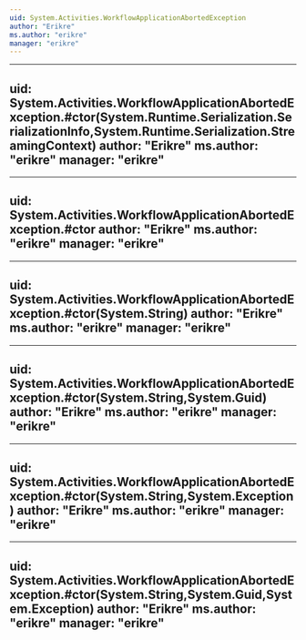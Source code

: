 ```yaml
---
uid: System.Activities.WorkflowApplicationAbortedException
author: "Erikre"
ms.author: "erikre"
manager: "erikre"
---
```


---
uid: System.Activities.WorkflowApplicationAbortedException.#ctor(System.Runtime.Serialization.SerializationInfo,System.Runtime.Serialization.StreamingContext)
author: "Erikre"
ms.author: "erikre"
manager: "erikre"
---

---
uid: System.Activities.WorkflowApplicationAbortedException.#ctor
author: "Erikre"
ms.author: "erikre"
manager: "erikre"
---

---
uid: System.Activities.WorkflowApplicationAbortedException.#ctor(System.String)
author: "Erikre"
ms.author: "erikre"
manager: "erikre"
---

---
uid: System.Activities.WorkflowApplicationAbortedException.#ctor(System.String,System.Guid)
author: "Erikre"
ms.author: "erikre"
manager: "erikre"
---

---
uid: System.Activities.WorkflowApplicationAbortedException.#ctor(System.String,System.Exception)
author: "Erikre"
ms.author: "erikre"
manager: "erikre"
---

---
uid: System.Activities.WorkflowApplicationAbortedException.#ctor(System.String,System.Guid,System.Exception)
author: "Erikre"
ms.author: "erikre"
manager: "erikre"
---
